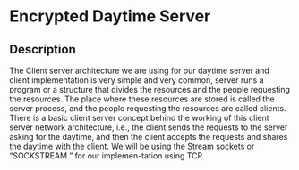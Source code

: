 # Encrypted Daytime Server



## Description

The Client server architecture we are using for our daytime server and client implementation is very simple and very common, server runs a program or a structure that divides the resources and the people requesting the resources. The place where these resources are stored is called the server process, and the people requesting the resources are called clients. There is a basic client server concept behind the working of this client server network architecture, i.e., the client sends the requests to the server asking for the daytime, and then the client accepts the requests and shares the daytime with the client.
We will be using the Stream sockets or “SOCKSTREAM ” for our implemen-tation using TCP.
